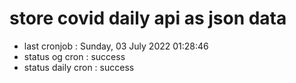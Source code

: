 # store covid daily api as json data

- last cronjob : Sunday, 03 July 2022 01:28:46
- status og cron : success
- status daily cron : success
      
      